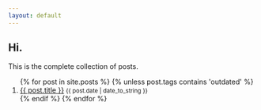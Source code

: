 ```yaml
---
layout: default
---
```


<section>
    <h1>Hi.</h1>
    <p>
        This is the complete collection of posts.
    </p>
    <ol>
        {% for post in site.posts %}
            {% unless post.tags contains 'outdated' %}
                <li>
                    <a href="{{ post.url }}" tags="{{ post.tags }}">{{ post.title }}</a>
                    <small><nobr>
                           <time datetime="{{ post.date }}">{{ post.date | date_to_string }}</time>
                    </nobr></small>
                </li>
            {% endif %}
        {% endfor %}
    </ol>
</section>
